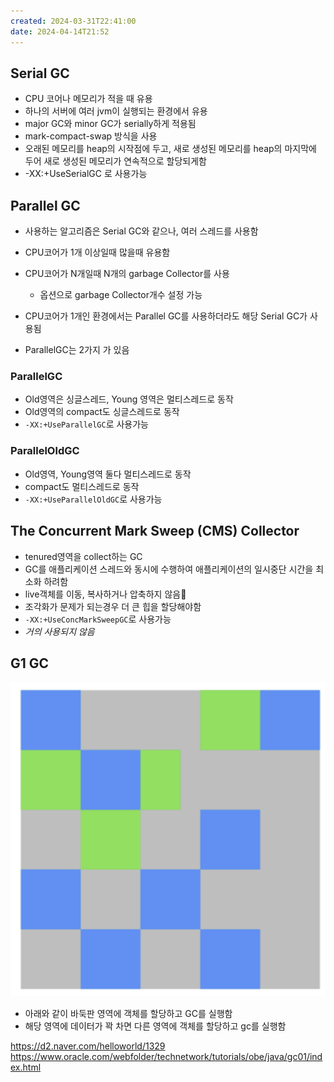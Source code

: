 ```yaml
---
created: 2024-03-31T22:41:00
date: 2024-04-14T21:52
---
```


## Serial GC
- CPU 코어나 메모리가 적을 때 유용
- 하나의 서버에 여러 jvm이 실행되는 환경에서 유용
- major GC와 minor GC가 serially하게 적용됨
- mark-compact-swap 방식을 사용
- 오래된 메모리를 heap의 시작점에 두고, 새로 생성된 메모리를 heap의 마지막에 두어 새로 생성된 메모리가 연속적으로 할당되게함
- -XX:+UseSerialGC 로 사용가능

## Parallel GC
- 사용하는 알고리즘은 Serial GC와 같으나, 여러 스레드를 사용함
- CPU코어가 1개 이상일때 많을때 유용함
- CPU코어가 N개일때 N개의 garbage Collector를 사용
	- 옵션으로 garbage Collector개수 설정 가능
- CPU코어가 1개인 환경에서는 Parallel GC를 사용하더라도 해당 Serial GC가 사용됨

- ParallelGC는 2가지 가 있음
### ParallelGC
- Old영역은 싱글스레드, Young 영역은 멀티스레드로 동작
- Old영역의 compact도 싱글스레드로 동작
- `-XX:+UseParallelGC`로 사용가능
### ParallelOldGC
- Old영역, Young영역 둘다 멀티스레드로 동작
- compact도 멀티스레드로 동작
- `-XX:+UseParallelOldGC`로 사용가능

## The Concurrent Mark Sweep (CMS) Collector
- tenured영역을 collect하는 GC
- GC를 애플리케이션 스레드와 동시에 수행하여 애플리케이션의 일시중단 시간을 최소화 하려함
- live객체를 이동, 복사하거나 압축하지 않음
- 조각화가 문제가 되는경우 더 큰 힙을 할당해야함
- `-XX:+UseConcMarkSweepGC`로 사용가능
- *거의 사용되지 않음*

## G1 GC

![center|600](real-resource-image/Pasted%20image%2020240304223056.png)

- 아래와 같이 바둑판 영역에 객체를 할당하고 GC를 실행함
- 해당 영역에 데이터가 꽉 차면 다른 영역에 객체를 할당하고 gc를 실행함



https://d2.naver.com/helloworld/1329
https://www.oracle.com/webfolder/technetwork/tutorials/obe/java/gc01/index.html

